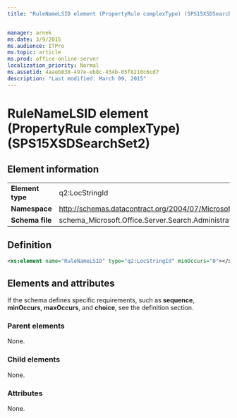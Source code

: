 ```yaml
---
title: "RuleNameLSID element (PropertyRule complexType) (SPS15XSDSearchSet2)"


manager: arnek
ms.date: 3/9/2015
ms.audience: ITPro
ms.topic: article
ms.prod: office-online-server
localization_priority: Normal
ms.assetid: 4aaeb838-497e-eb8c-434b-05f8210c6cd7
description: "Last modified: March 09, 2015"
---
```


# RuleNameLSID element (PropertyRule complexType) (SPS15XSDSearchSet2)

 
  
## Element information

|||
|:-----|:-----|
|**Element type** <br/> |q2:LocStringId  <br/> |
|**Namespace** <br/> |http://schemas.datacontract.org/2004/07/Microsoft.Office.Server.Search.Administration  <br/> |
|**Schema file** <br/> |schema_Microsoft.Office.Server.Search.Administration.xsd  <br/> |
   
## Definition

```XML
<xs:element name="RuleNameLSID" type="q2:LocStringId" minOccurs="0"></xs:element>

```

## Elements and attributes

If the schema defines specific requirements, such as **sequence**, **minOccurs**, **maxOccurs**, and **choice**, see the definition section. 
  
### Parent elements

None.
  
### Child elements

None.
  
### Attributes

None.
  

